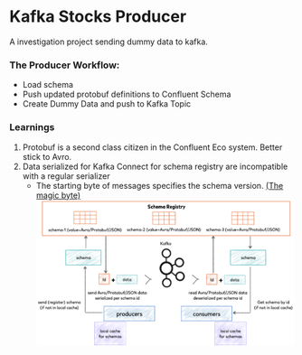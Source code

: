 
# Kafka Stocks Producer
A investigation project sending dummy data to kafka.  
### The Producer Workflow:  
  * Load schema
  * Push updated protobuf definitions to Confluent Schema
  * Create Dummy Data and push to Kafka Topic

### Learnings
1. Protobuf is a second class citizen in the Confluent Eco system. Better stick to Avro.
2. Data serialized for Kafka Connect for schema registry are incompatible with a regular serializer
   * The starting byte of messages specifies the schema version. [(The magic byte)](https://docs.confluent.io/home/overview.html#wire-format)       
![kafka connect](assets/schema-registry-and-kafka.png)



